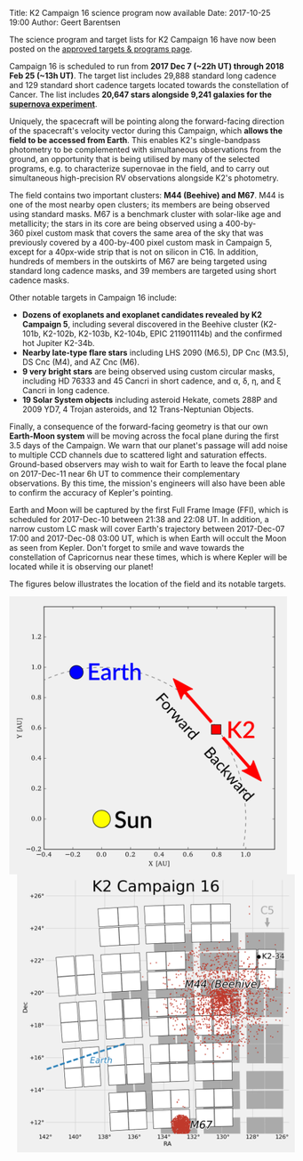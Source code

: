 Title: K2 Campaign 16 science program now available
Date: 2017-10-25 19:00
Author: Geert Barentsen

The science program and target lists for K2 Campaign 16
have now been posted on the
[approved targets & programs page](k2-approved-programs.html#campaign-16).

<p>
    Campaign 16 is scheduled to run from
    <b>2017 Dec 7 (~22h UT) through 2018 Feb 25 (~13h UT)</b>.
    The target list includes 29,888 standard long cadence
    and 129 standard short cadence targets
    located towards the constellation of Cancer.
    The list includes <b>20,647 stars alongside 
    9,241 galaxies for the <a href="supernova-experiment">supernova experiment</a></b>.
</p>
<p>
    Uniquely, the spacecraft will be pointing along the forward-facing direction
    of the spacecraft's velocity vector during this Campaign,
    which <b>allows the field to be accessed from Earth</b>. 
    This enables K2's single-bandpass photometry
    to be complemented with simultaneous observations from the ground,
    an opportunity that is being utilised by many of the selected programs,
    e.g. to characterize supernovae in the field, and to carry out
    simultaneous high-precision RV observations alongside K2's photometry.
</p>
<p>
    The field contains two important clusters: <b>M44 (Beehive) and M67</b>.
    M44 is one of the most nearby open clusters;
    its members are being observed using standard masks.
    M67 is a benchmark cluster with solar-like age and metallicity;
    the stars in its core are being observed using a 400-by-360&nbsp;pixel
    custom mask that covers the same area of the sky
    that was previously covered by a 400-by-400&nbsp;pixel custom mask in Campaign 5,
    except for a 40px-wide strip that is not on silicon in C16.
    In addition, hundreds of members in the outskirts of M67
    are being targeted using standard long cadence masks,
    and 39 members are targeted using short cadence masks.
</p>
<p>
    Other notable targets in Campaign 16 include:
    <ul>
        <li>
            <b>Dozens of exoplanets and exoplanet candidates revealed by
            K2 Campaign 5</b>,
            including several discovered in the Beehive cluster
            (K2-101b, K2-102b, K2-103b, K2-104b, EPIC 211901114b)
            and the confirmed hot Jupiter K2-34b.
        </li>
        <li>
            <b>Nearby late-type flare stars</b>
            including LHS 2090 (M6.5), DP Cnc (M3.5),
            DS Cnc (M4), and AZ Cnc (M6).
        </li>
        <li>
            <b>9 very bright stars</b> are being observed using custom circular masks,
            including HD 76333 and 45 Cancri in short cadence,
            and α, δ, η, and ξ Cancri in long cadence.
        </li>
        <li>
            <b>19 Solar System objects</b> including asteroid Hekate,
            comets 288P and 2009 YD7, 4 Trojan asteroids,
            and 12 Trans-Neptunian Objects.
        </li>   
    </ul>
</p>
<p>
    Finally, a consequence of the forward-facing geometry is that
    our own <b>Earth-Moon system</b> will be moving across the focal
    plane during the first 3.5 days of the Campaign.
    We warn that our planet's passage will add noise to multiple CCD channels
    due to scattered light and saturation effects.
    Ground-based observers may wish to wait for Earth
    to leave the focal plane on 2017-Dec-11 near 6h UT to
    commence their complementary observations.
    By this time, the mission's engineers will also have been
    able to confirm the accuracy of Kepler's pointing.
</p>
<p>
    Earth and Moon will be captured by the first Full Frame Image (FFI),
    which is scheduled for 2017-Dec-10 between 21:38 and 22:08 UT.
    In addition, a narrow custom LC mask will cover Earth's trajectory
    between 2017-Dec-07 17:00 and 2017-Dec-08 03:00 UT,
    which is when Earth will occult the Moon as seen from Kepler.
    Don't forget to smile and wave towards the constellation of Capricornus
    near these times, which is where Kepler will be located while it is
    observing our planet!
</p>

<p>
The figures below illustrates the location of the field and its notable targets.
</p>

<a href="images/k2/k2-c16-geometry.png"><img class="img-responsive" style="max-width:500px; float:left;" src="images/k2/k2-c16-geometry.png"></a>

<a href="images/k2/k2-c16-field.png"><img class="img-responsive" style="max-width:500px; float:left; margin-left:1em;" src="images/k2/k2-c16-field.png"></a>